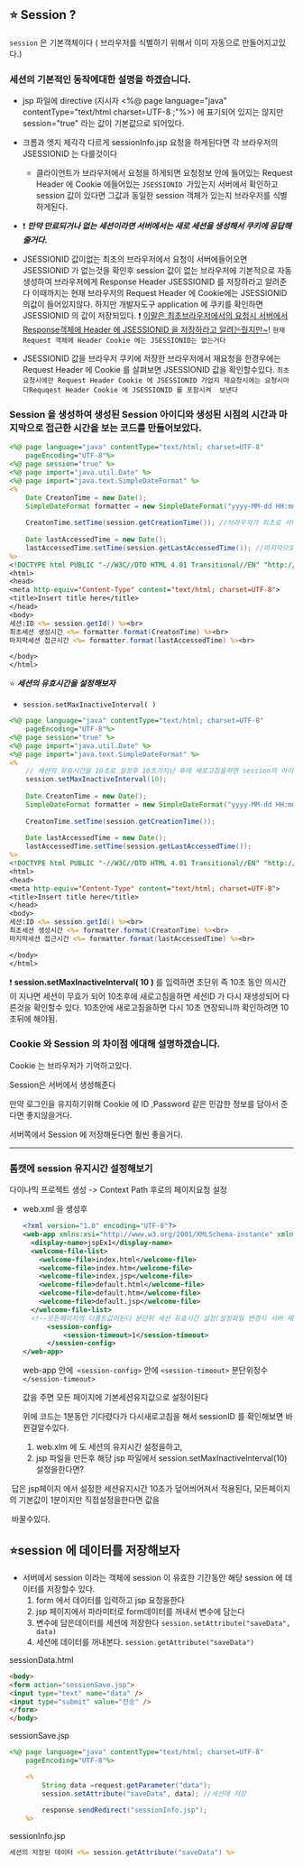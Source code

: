 ## :star: Session ?

`session` 은 기본객체이다 ( 브라우저를 식별하기 위해서 이미 자동으로 만들어지고있다.)

### 세션의 기본적인 동작에대한 설명을 하겠습니다.



* jsp 파일에 directive (지시자 <%@ page language="java" contentType="text/html charset=UTF-8 ;"%>) 에 표기되어 있지는 않지만 session="true" 라는 값이 기본값으로 되어있다.

* 크롬과 엣지 제각각 다르게 sessionInfo.jsp 요청을 하게된다면 각 브라우저의 JSESSIONID 는 다를것이다 
  * 클라이언트가 브라우저에서 요청을 하게되면 요청정보 안에 들어있는  Request Header 에 Cookie 에들어있는 `JSESSIONID `가있는지 서버에서 확인하고 session 값이 있다면 그값과 동일한 session 객체가 있는지  브라우저를 식별하게된다. 



* :heavy_exclamation_mark: ***만약 만료되거나 없는 세션이라면 서버에서는 새로 세션을 생성해서 쿠키에 응답해줄거다.***
* JSESSIONID 값이없는 최초의 브라우저에서 요청이 서버에들어오면  JSESSIONID 가 없는것을 확인후 session 값이 없는 브라우저에 기본적으로 자동생성하여  브라우저에게 Response Header JSESSIONID 를 저장하라고 알려준다 이때까지는 현재 브라우저의 Request Header 에 Cookie에는 JSESSIONID 의값이 들어있지않다. 하지만 개발자도구 application 에 쿠키를 확인하면 JSESSIONID 의 값이 저장되있다. :heavy_exclamation_mark: <u>이말은 최초브라우저에서의 요청시 서버에서 Response객체에 Header 에 JSESSIONID 을 저장하라고 알려는줬지만~</u>!   `현재 Request 객체에 Header Cookie 에는 JSESSIONID는 없는거다`
* JSESSIONID 값을 브라우저 쿠키에 저장한 브라우저에서  재요청을 한경우에는 Request Header 에 Cookie 를 살펴보면 JSESSIONID 값을 확인할수있다.  `최초요청시에만 Request Header Cookie 에 JSESSIONID 가없지 재요청시에는 요청시마다Requqest Header Cookie 에 JSESSIONID 를 포함시켜  보낸다` 



### Session 을 생성하여 생성된 Session 아이디와 생성된 시점의 시간과  마지막으로 접근한 시간을 보는 코드를 만들어보았다.

```jsp
<%@ page language="java" contentType="text/html; charset=UTF-8"
    pageEncoding="UTF-8"%>
<%@ page session="true" %>
<%@ page import="java.util.Date" %>
<%@ page import="java.text.SimpleDateFormat" %>
<%
	Date CreatonTime = new Date();
	SimpleDateFormat formatter = new SimpleDateFormat("yyyy-MM-dd HH:mm:ss");
	
	CreatonTime.setTime(session.getCreationTime()); //브라우저가 최초로 서버에 요청하여 session 이 생성된 시간
	
	Date lastAccessedTime = new Date();
	lastAccessedTime.setTime(session.getLastAccessedTime()); //마지막으로 해당브라우저에 접근했던시간
%>
<!DOCTYPE html PUBLIC "-//W3C//DTD HTML 4.01 Transitional//EN" "http://www.w3.org/TR/html4/loose.dtd">
<html>
<head>
<meta http-equiv="Content-Type" content="text/html; charset=UTF-8">
<title>Insert title here</title>
</head>
<body>
세션:ID <%= session.getId() %><br>
최초세션 생성시간 <%= formatter.format(CreatonTime) %><br>
마지막세션 접근시간 <%= formatter.format(lastAccessedTime) %><br>

</body>
</html>
```



:star: ***세션의 유효시간을 설정해보자***	

* `session.setMaxInactiveInterval( )`

```jsp
<%@ page language="java" contentType="text/html; charset=UTF-8"
    pageEncoding="UTF-8"%>
<%@ page session="true" %>
<%@ page import="java.util.Date" %>
<%@ page import="java.text.SimpleDateFormat" %>
<%
	// 세션의 유효시간을 10초로 설정후 10초가지난 후에 새로고침을하면 session의 아이디가 재생성된걸 확인할수 있다.
	session.setMaxInactiveInterval(10);	
	
	Date CreatonTime = new Date();
	SimpleDateFormat formatter = new SimpleDateFormat("yyyy-MM-dd HH:mm:ss");
	
	CreatonTime.setTime(session.getCreationTime()); 
	
	Date lastAccessedTime = new Date();
	lastAccessedTime.setTime(session.getLastAccessedTime()); 
%>
<!DOCTYPE html PUBLIC "-//W3C//DTD HTML 4.01 Transitional//EN" "http://www.w3.org/TR/html4/loose.dtd">
<html>
<head>
<meta http-equiv="Content-Type" content="text/html; charset=UTF-8">
<title>Insert title here</title>
</head>
<body>
세션:ID <%= session.getId() %><br>
최초세션 생성시간 <%= formatter.format(CreatonTime) %><br>
마지막세션 접근시간 <%= formatter.format(lastAccessedTime) %><br>

</body>
</html>
```



:heavy_exclamation_mark: **session.setMaxInactiveInterval( 10 )** 를 입력하면 초단위 즉 10초 동안 의시간이 지나면 세션이 무효가 되어 10초후에 새로고침을하면 세션ID 가 다시 재생성되어 다른것을 확인할수 있다. 10초안에 새로고침을하면 다시 10초 연장되니까 확인하려면 10초뒤에 해야됨.



### Cookie 와 Session 의 차이점 에대해 설명하겠습니다.

Cookie 는 브라우저가 기억하고있다.

Session은 서버에서 생성해준다

만약 로그인을 유지하기위해 Cookie 에  ID ,Password 같은 민감한 정보를  담아서 준다면 좋지않을거다.

서버쪽에서 Session 에 저장해둔다면 훨씬 좋을거다.

***

### 톰캣에 session 유지시간 설정해보기

다이나믹 프로젝트 생성 -> Context Path 후로의 페이지요청 설정

* web.xml 을 생성후 

  ```xml
  <?xml version="1.0" encoding="UTF-8"?>
  <web-app xmlns:xsi="http://www.w3.org/2001/XMLSchema-instance" xmlns="http://xmlns.jcp.org/xml/ns/javaee" xsi:schemaLocation="http://xmlns.jcp.org/xml/ns/javaee http://xmlns.jcp.org/xml/ns/javaee/web-app_4_0.xsd" version="4.0">
    <display-name>jspEx1</display-name>
    <welcome-file-list>
      <welcome-file>index.html</welcome-file>
      <welcome-file>index.htm</welcome-file>
      <welcome-file>index.jsp</welcome-file>
      <welcome-file>default.html</welcome-file>
      <welcome-file>default.htm</welcome-file>
      <welcome-file>default.jsp</welcome-file>
    </welcome-file-list>
    <!--모든페이지의 디폴트값이된다 분단위 세션 유효시간 설정(설정파일 변경시 서버 재시작이 필요하다) -->
    	<session-config>
    		<session-timeout>1</session-timeout>
    	</session-config>	
  </web-app>
  ```

  web-app 안에` <session-config>`  안에 `<session-timeout>`  분단위정수 `</session-timeout> `

  값을 주면 모든 페이지에 기본세션유지값으로 설정이된다

  위에 코드는 1분동안 기다렸다가 다시새로고침을 해서 sessionID 를 확인해보면 바뀐걸알수있다.

  1)  web.xlm 에 도 세션의 유지시간 설정을하고,
  2) jsp 파일을 만든후 해당 jsp 파일에서 session.setMaxInactiveInterval(10) 설정을한다면?

​	답은 jsp페이지 에서 설정한 세션유지시간 10초가 덮어씌어져서 적용된다, 모든페이지의 기본값이 1분이지만 직접설정을한다면 값을

​	바꿀수있다.  	

## :star:session 에 데이터를 저장해보자



* 서버에서 session 이라는 객체에 session 이 유효한 기간동안 해당 session 에 데이터를 저장할수 있다.
  1. form 에서 데이터를 입력하고 jsp 요청을한다
  2. jsp 페이지에서 파라미터로 form데이터를 꺼내서 변수에 담는다 
  3. 변수에 담은데이터를 세션에 저장한다 `session.setAttribute("saveData", data)`
  4. 세션에 데이터를 꺼내본다. `session.getAttribute("saveData")`



sessionData.html

```html
<body>
<form action="sessionSave.jsp">
<input type="text" name="data" />
<input type="submit" value="전송" />
</form>
</body>
```



sessionSave.jsp

```jsp
<%@ page language="java" contentType="text/html; charset=UTF-8"
    pageEncoding="UTF-8"%>

    <%
    	String data =request.getParameter("data");
    	session.setAttribute("saveData", data); //세션에 저장
    	
    	response.sendRedirect("sessionInfo.jsp");
    %>
```

sessionInfo.jsp

```jsp
세션의 저장된 데이터 <%= session.getAttribute("saveData") %>
```

